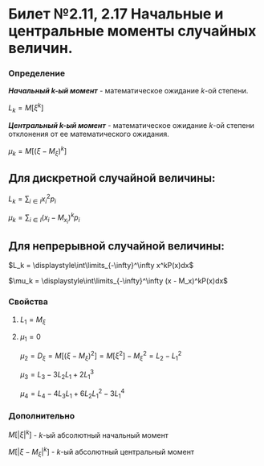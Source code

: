 # Билет №2.11, 2.17 Начальные и центральные моменты случайных величин.

### Определение

***Начальный $k$-ый момент*** - математическое ожидание $k$-ой степени.

$L_k = M[\xi^k]$

***Центральный $k$-ый момент*** - математическое ожидание $k$-ой степени отклонения от ее математического ожидания.

$\mu_k = M[(\xi - M_\xi)^k]$

## Для дискретной случайной величины:

$L_k = \displaystyle\sum_{i \in I} x_i^2p_i$

$\mu_k = \displaystyle\sum_{i \in I} (x_i - M_{x_i})^kp_i$

## Для непрерывной случайной величины:

$L_k = \displaystyle\int\limits_{-\infty}^\infty x^kP(x)dx$

$\mu_k = \displaystyle\int\limits_{-\infty}^\infty (x - M_x)^kP(x)dx$

### Свойства

1. $L_1 = M_\xi$
2. $\mu_1 = 0$
    
    $\mu_2 = D_\xi = M[(\xi-M_\xi)^2] = M[\xi^2] - M_\xi^2 = L_2 - L_1^2$
    
    $\mu_3 = L_3-3L_2L_1+2L_1^3$
    
    $\mu_4 = L_4-4L_3L_1+6L_2L_1^2 - 3L_1^4$

### Дополнительно

$M[|\xi|^k]$ - $k$-ый абсолютный начальный момент

$M[|\xi - M_\xi|^k]$ - $k$-ый абсолютный центральный момент

















